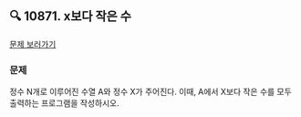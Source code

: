 ## 🔍 10871. x보다 작은 수
[문제 보러가기](https://www.acmicpc.net/problem/10871)
### 문제
정수 N개로 이루어진 수열 A와 정수 X가 주어진다. 이때, A에서 X보다 작은 수를 모두 출력하는 프로그램을 작성하시오.
